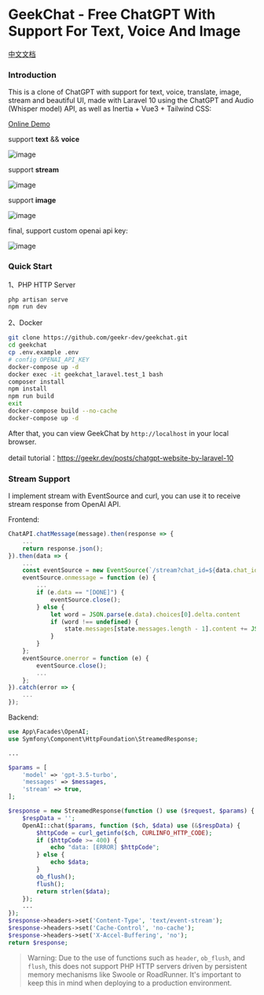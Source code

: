 # GeekChat - Free ChatGPT With Support For Text, Voice And Image

[中文文档](https://github.com/geekr-dev/geekchat/blob/main/README.zh.md)

### Introduction

This is a clone of ChatGPT with support for text, voice, translate, image, stream and beautiful UI, made with Laravel 10 using the ChatGPT and Audio (Whisper model) API, as well as Inertia + Vue3 + Tailwind CSS:

[Online Demo](https://chat.geekr.dev)

support **text** && **voice**

![image](https://user-images.githubusercontent.com/114386672/228307100-db3e1b36-2333-4b89-8098-cc12481eb09f.png)

support **stream**

![image](https://user-images.githubusercontent.com/114386672/228307597-48e49837-cd77-455b-81e0-d0067d80e07c.png)

support **image**

![image](https://user-images.githubusercontent.com/114386672/228308342-ad40abd8-1cf8-4c64-ac5b-dc630d9caf7e.png)

final, support custom openai api key:

![image](https://user-images.githubusercontent.com/114386672/228308868-8aa94f34-7ffb-43c7-bcb4-5fe9f102df60.png)

### Quick Start

1、PHP HTTP Server

```bash
php artisan serve
npm run dev
```

2、Docker

```bash
git clone https://github.com/geekr-dev/geekchat.git
cd geekchat
cp .env.example .env
# config OPENAI_API_KEY
docker-compose up -d
docker exec -it geekchat_laravel.test_1 bash
composer install
npm install
npm run build
exit
docker-compose build --no-cache
docker-compose up -d
```

After that, you can view GeekChat by `http://localhost` in your local browser.

detail tutorial：<https://geekr.dev/posts/chatgpt-website-by-laravel-10>

### Stream Support

I implement stream with EventSource and curl, you can use it to receive stream response from OpenAI API.

Frontend:

```js
ChatAPI.chatMessage(message).then(response => {
    ...
    return response.json();
}).then(data => {
    ...
    const eventSource = new EventSource(`/stream?chat_id=${data.chat_id}`);
    eventSource.onmessage = function (e) {
        ...
        if (e.data == "[DONE]") {
            eventSource.close();
        } else {
            let word = JSON.parse(e.data).choices[0].delta.content
            if (word !== undefined) {
                state.messages[state.messages.length - 1].content += JSON.parse(e.data).choices[0].delta.content
            }
        }
    };
    eventSource.onerror = function (e) {
        eventSource.close();
        ...
    };
}).catch(error => {
    ...
});
```

Backend:

```php
use App\Facades\OpenAI;
use Symfony\Component\HttpFoundation\StreamedResponse;

...

$params = [
    'model' => 'gpt-3.5-turbo',
    'messages' => $messages,
    'stream' => true,
];

$response = new StreamedResponse(function () use ($request, $params) {
    $respData = '';
    OpenAI::chat($params, function ($ch, $data) use (&$respData) {
        $httpCode = curl_getinfo($ch, CURLINFO_HTTP_CODE);
        if ($httpCode >= 400) {
            echo "data: [ERROR] $httpCode";
        } else {
            echo $data;
        }
        ob_flush();
        flush();
        return strlen($data);
    });
    ...
});
$response->headers->set('Content-Type', 'text/event-stream');
$response->headers->set('Cache-Control', 'no-cache');
$response->headers->set('X-Accel-Buffering', 'no');
return $response;
```

> Warning: Due to the use of functions such as `header`, `ob_flush`, and `flush`, this does not support PHP HTTP servers driven by persistent memory mechanisms like Swoole or RoadRunner. It's important to keep this in mind when deploying to a production environment.

